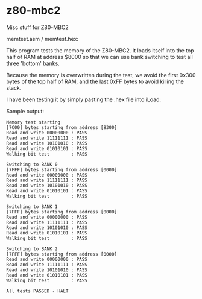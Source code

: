 # z80-mbc2
Misc stuff for Z80-MBC2

memtest.asm / memtest.hex:

This program tests the memory of the Z80-MBC2. It loads itself into the top half of RAM at address $8000 so that we can use bank switching to test all three 'bottom' banks.

Because the memory is overwritten during the test, we avoid the first 0x300 bytes of the top half of RAM, and the last 0xFF bytes to avoid killing the stack.

I have been testing it by simply pasting the .hex file into iLoad.

Sample output:

```
Memory test starting
[7C00] bytes starting from address [8300]
Read and write 00000000 : PASS
Read and write 11111111 : PASS
Read and write 10101010 : PASS
Read and write 01010101 : PASS
Walking bit test        : PASS

Switching to BANK 0
[7FFF] bytes starting from address [0000]
Read and write 00000000 : PASS
Read and write 11111111 : PASS
Read and write 10101010 : PASS
Read and write 01010101 : PASS
Walking bit test        : PASS

Switching to BANK 1
[7FFF] bytes starting from address [0000]
Read and write 00000000 : PASS
Read and write 11111111 : PASS
Read and write 10101010 : PASS
Read and write 01010101 : PASS
Walking bit test        : PASS

Switching to BANK 2
[7FFF] bytes starting from address [0000]
Read and write 00000000 : PASS
Read and write 11111111 : PASS
Read and write 10101010 : PASS
Read and write 01010101 : PASS
Walking bit test        : PASS

All tests PASSED - HALT
```

